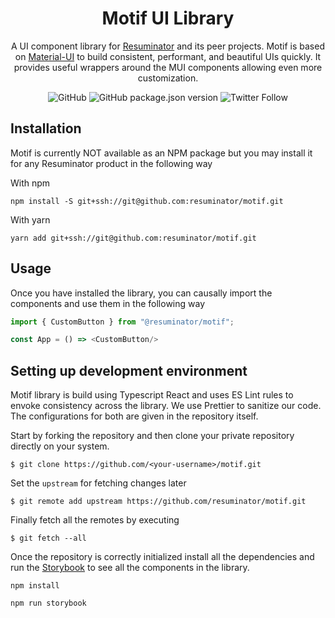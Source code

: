 <h1 align="center">Motif UI Library</h1>

<div align="center">

A UI component library for [Resuminator](https://resuminator.in) and its peer projects. 
Motif is based on [Material-UI](https://material-ui.com/) to build consistent, performant, and beautiful UIs quickly. 
It provides useful wrappers around the MUI components allowing even more customization.

![GitHub](https://img.shields.io/github/license/resuminator/motif?style=flat-square) 
![GitHub package.json version](https://img.shields.io/github/package-json/v/resuminator/motif?style=flat-square)
![Twitter Follow](https://img.shields.io/twitter/follow/resuminator?style=social)

</div>

## Installation
Motif is currently NOT available as an NPM package but you may install it for any Resuminator product in the following way

With npm 
```shell
npm install -S git+ssh://git@github.com:resuminator/motif.git
```

With yarn
```shell
yarn add git+ssh://git@github.com:resuminator/motif.git
```

## Usage
Once you have installed the library, you can causally import the components and use them in the following way

```js
import { CustomButton } from "@resuminator/motif";

const App = () => <CustomButton/>
```

## Setting up development environment
Motif library is build using Typescript React and uses ES Lint rules to envoke consistency across the library. We use Prettier to sanitize our code. The configurations for both are given in the repository itself.

Start by forking the repository and then clone your private repository directly on your system.

```shell
$ git clone https://github.com/<your-username>/motif.git
```

Set the `upstream` for fetching changes later

```shell
$ git remote add upstream https://github.com/resuminator/motif.git
```

Finally fetch all the remotes by executing

```shell
$ git fetch --all
```

Once the repository is correctly initialized install all the dependencies and run the [Storybook](https://storybook.js.org/) to see all the components in the library.

```shell
npm install
```

```shell
npm run storybook
```
